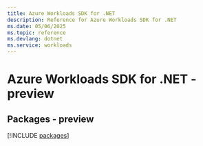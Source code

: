 ```yaml
---
title: Azure Workloads SDK for .NET
description: Reference for Azure Workloads SDK for .NET
ms.date: 05/06/2025
ms.topic: reference
ms.devlang: dotnet
ms.service: workloads
---
```

# Azure Workloads SDK for .NET - preview
## Packages - preview
[!INCLUDE [packages](workloads-index.md)]